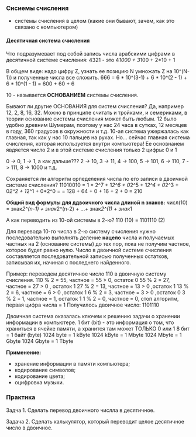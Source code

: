 ### Сисиемы счисления
- системы счисления в целом (какие они бывают, зачем, как это связано с компьютером)
#### Десятичная система счисления
Что подразумевает под собой запись числа арабскими цифрами в десятичной системе счисления:
4321 - это 4*1000 + 3*100 + 2*10 + 1 

В общем виде: надо цифру Z, узнать ее позицию N умножать Z на 10^(N-1)) и полученные числа все сложить. 
666 = 6 * 10^(3-1) + 6 * 10^(2 - 1) + 6 * 10^(1 - 1) = 600 + 60 + 6

10 - называется **ОСНОВАНИЕМ** системы счисления.

Бывают ли другие ОСНОВАНИЯ для систем счисления?
Да, например 12, 2, 8, 16, 32. Можно в принципе считать и тройками, и семериками, в теории основание
системы счисления может быть любым.
12 было удобно древним Шумерам, поэтому у нас 24 часа в сутках, 12 месяцев в году, 360 градусов в окружности и т.д.
10-ая система ужержалась как главная, так как у нас 10 пальцев на руках.
Но... сейчас главная система счисления, которая используется внутри компьютера!
Ее основнаием явдяется число 2 и в этой системе счисления только 2 цифры:
0 и 1

0 -> 0, 1 -> 1, а как дальше???
2 -> 10, 3 -> 11, 4 -> 100, 5 -> 101, 6 -> 110, 7 -> 111, 8 -> 1000 и т.д.

Сохраняется ли алгоритм орпеделения числа по его записи в двоичной системе счисления?
11010010 = 1 * 2^7 + 1*2^6 + 0*2^5 + 1*2^4 + 0*2^3 + 0*2^2 + 1*2^1 + 0*2^0 = 
= 128 + 64 + 0 + 16 + 2 + 0 = 210

**Общий вид формулы для ддвоичного числа длиной n знаков:**
числ(10) = знак*2^(n-1) + знак*2^(n-2) + ...+ знак*2^(1) + знак*1 

А как переводить из 10-ой системы в 2-ю?
110 (10) = 1101110 (2)

Для перевода 10-го числа в 2-ю систему счисления нужно последовательно 
выполнять деление **нацело** числа и получаемых частных на 2 (основание системы) до тех пор, 
пока не получим частное, которое будет равно нулю.
Число в двоичной системе счисления составляется последовательной записью полученных остатков, 
записывая их, начиная с последнего найденного.

Пример: переведем десятичное число 110 в двоичную систему счисления.
110 % 2 = 55, частное = 55 > 0, остаток 0
55 % 2 = 27, частное = 27 > 0 ,  остаток 1
27 % 2 = 13, частное = 13 > 0 ,остаток 1
13 % 2 = 6, частное = 6 > 0 ,остаток 1
6 % 2 = 3, частное = 3 > 0 ,остаток 0
3 % 2 = 1, частное = 1, остаток 1
1 % 2 = 0, частное = 0, стоп алгоритм, первая цифра числа = 1
Получилось двоичное число: 1101110

Двоичная система оказалась ключем к решению задачи о хранении информации в компьютере.
1 бит (bit) - это информация о том, что храниться в ячейке памяти, 
а хранится там может ТОЛЬКО 0 или 1
8 бит = 1 байт (byte)
1024 byte = 1 kByte
1024 kByte = 1 Mbyte
1024 Mbyte = 1 Gbyte
1024 Gbyte = 1 Tbyte

**Применение:**
- хранение информации в памяти компьютера;
- кодирование символов;
- кодирование цвета;
- оцифровка музыки.

### Практика
Задча 1. 
Сделать перевод двоичного числла в десятичное.

Задача 2. 
Сделать калькулятор, который переводит целое десятичное число в двоичное.












